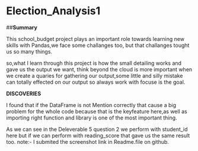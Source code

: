 # Election_Analysis1

##**Summary**

This school_budget project plays an important role towards learning new skills with Pandas,we face some challanges too, but that challanges tought us so many things.

so,what I learn through this project is how the small detailing works and gave us the output we want, think beyond the cloud is more important when we create a quaries for gathering our output,some little and silly mistake can totally effected on our output so always work with focuse is the goal.

**DISCOVERIES**

I found that if the DataFrame is not Mention correctly that cause a big problem for the whole code because that is the keyfeature here,as well as importing right function and library is one of the most important thing.

As we can see in the Deleverable 5 question 2 we perform with student_id here but if we can perform with reading_score that gave us the same result too. note:- I submited the screenshot link in Readme.file on github.
